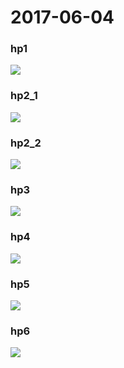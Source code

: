 # 2017-06-04

### hp1  
![](hp1.jpg)

### hp2_1  
![](hp2_1.jpg)

### hp2_2  
![](hp2_2.jpg)

### hp3  
![](hp3.jpg)

### hp4  
![](hp4.jpg)

### hp5  
![](hp5.jpg)

### hp6  
![](hp6.jpg)

